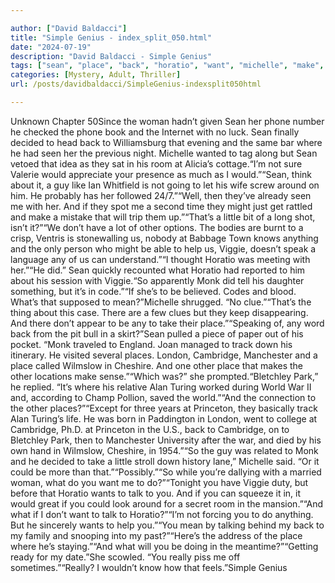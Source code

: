 ```yaml
---

author: ["David Baldacci"]
title: "Simple Genius - index_split_050.html"
date: "2024-07-19"
description: "David Baldacci - Simple Genius"
tags: ["sean", "place", "back", "horatio", "want", "michelle", "make", "u", "monk", "cambridge", "woman", "phone", "decided", "seen", "room", "would", "guy", "around", "might", "little", "know", "anything", "help", "viggie", "mean"]
categories: [Mystery, Adult, Thriller]
url: /posts/davidbaldacci/SimpleGenius-indexsplit050html

---
```



Unknown
Chapter 50Since the woman hadn’t given Sean her phone number he checked the phone book and the Internet with no luck. Sean finally decided to head back to Williamsburg that evening and the same bar where he had seen her the previous night. Michelle wanted to tag along but Sean vetoed that idea as they sat in his room at Alicia’s cottage.“I’m not sure Valerie would appreciate your presence as much as I would.”“Sean, think about it, a guy like Ian Whitfield is not going to let his wife screw around on him. He probably has her followed 24/7.”“Well, then they’ve already seen me with her. And if they spot me a second time they might just get rattled and make a mistake that will trip them up.”“That’s a little bit of a long shot, isn’t it?”“We don’t have a lot of other options. The bodies are burnt to a crisp, Ventris is stonewalling us, nobody at Babbage Town knows anything and the only person who might be able to help us, Viggie, doesn’t speak a language any of us can understand.”“I thought Horatio was meeting with her.”“He did.” Sean quickly recounted what Horatio had reported to him about his session with Viggie.“So apparently Monk did tell his daughter something, but it’s in code.”“If she’s to be believed. Codes and blood. What’s that supposed to mean?”Michelle shrugged. “No clue.”“That’s the thing about this case. There are a few clues but they keep disappearing. And there don’t appear to be any to take their place.”“Speaking of, any word back from the pit bull in a skirt?”Sean pulled a piece of paper out of his pocket. “Monk traveled to England. Joan managed to track down his itinerary. He visited several places. London, Cambridge, Manchester and a place called Wilmslow in Cheshire. And one other place that makes the other locations make sense.”“Which was?” she prompted.“Bletchley Park,” he replied. “It’s where his relative Alan Turing worked during World War II and, according to Champ Pollion, saved the world.”“And the connection to the other places?”“Except for three years at Princeton, they basically track Alan Turing’s life. He was born in Paddington in London, went to college at Cambridge, Ph.D. at Princeton in the U.S., back to Cambridge, on to Bletchley Park, then to Manchester University after the war, and died by his own hand in Wilmslow, Cheshire, in 1954.”“So the guy was related to Monk and he decided to take a little stroll down history lane,” Michelle said. “Or it could be more than that.”“Possibly.”“So while you’re dallying with a married woman, what do you want me to do?”“Tonight you have Viggie duty, but before that Horatio wants to talk to you. And if you can squeeze it in, it would great if you could look around for a secret room in the mansion.”“And what if I don’t want to talk to Horatio?”“I’m not forcing you to do anything. But he sincerely wants to help you.”“You mean by talking behind my back to my family and snooping into my past?”“Here’s the address of the place where he’s staying.”“And what will you be doing in the meantime?”“Getting ready for my date.”She scowled. “You really piss me off sometimes.”“Really? I wouldn’t know how that feels.”Simple Genius
